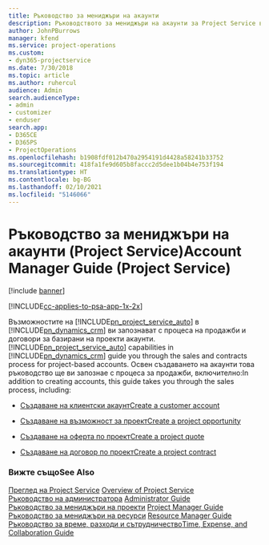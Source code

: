 ```yaml
---
title: Ръководство за мениджъри на акаунти
description: Ръководството за мениджъри на акаунти за Project Service ви запознава с процеса на продажби и договори за базирани на проекти акаунти.
author: JohnPBurrows
manager: kfend
ms.service: project-operations
ms.custom:
- dyn365-projectservice
ms.date: 7/30/2018
ms.topic: article
ms.author: ruhercul
audience: Admin
search.audienceType:
- admin
- customizer
- enduser
search.app:
- D365CE
- D365PS
- ProjectOperations
ms.openlocfilehash: b1908fdf012b470a2954191d4428a58241b33752
ms.sourcegitcommit: 418fa1fe9d605b8faccc2d5dee1b04b4e753f194
ms.translationtype: HT
ms.contentlocale: bg-BG
ms.lasthandoff: 02/10/2021
ms.locfileid: "5146066"
---
```

# <a name="account-manager-guide-project-service"></a><span data-ttu-id="77ffa-103">Ръководство за мениджъри на акаунти (Project Service)</span><span class="sxs-lookup"><span data-stu-id="77ffa-103">Account Manager Guide (Project Service)</span></span>

[!include [banner](../includes/psa-now-project-operations.md)]

[!INCLUDE[cc-applies-to-psa-app-1x-2x](../includes/cc-applies-to-psa-app-1x-2x.md)]

<span data-ttu-id="77ffa-104">Възможностите на [!INCLUDE[pn_project_service_auto](../includes/pn-project-service-auto.md)] в [!INCLUDE[pn_dynamics_crm](../includes/pn-dynamics-crm.md)] ви запознават с процеса на продажби и договори за базирани на проекти акаунти.</span><span class="sxs-lookup"><span data-stu-id="77ffa-104">[!INCLUDE[pn_project_service_auto](../includes/pn-project-service-auto.md)] capabilities in [!INCLUDE[pn_dynamics_crm](../includes/pn-dynamics-crm.md)] guide you through the sales and contracts process for project-based accounts.</span></span> <span data-ttu-id="77ffa-105">Освен създаването на акаунти това ръководство ще ви запознае с процеса за продажби, включително:</span><span class="sxs-lookup"><span data-stu-id="77ffa-105">In addition to creating accounts, this guide takes you through the sales process, including:</span></span>  
  
-   [<span data-ttu-id="77ffa-106">Създаване на клиентски акаунт</span><span class="sxs-lookup"><span data-stu-id="77ffa-106">Create a customer account</span></span>](../psa/create-customer-account.md)  
  
-   [<span data-ttu-id="77ffa-107">Създаване на възможност за проект</span><span class="sxs-lookup"><span data-stu-id="77ffa-107">Create a project opportunity</span></span>](../psa/create-project-opportunity.md)  
  
-   [<span data-ttu-id="77ffa-108">Създаване на оферта по проект</span><span class="sxs-lookup"><span data-stu-id="77ffa-108">Create a project quote</span></span>](../psa/create-project-quote.md)  
  
-   [<span data-ttu-id="77ffa-109">Създаване на договор по проект</span><span class="sxs-lookup"><span data-stu-id="77ffa-109">Create a project contract</span></span>](../psa/create-project-contract.md)  
  
  
### <a name="see-also"></a><span data-ttu-id="77ffa-110">Вижте също</span><span class="sxs-lookup"><span data-stu-id="77ffa-110">See Also</span></span>  
 <span data-ttu-id="77ffa-111">[Преглед на Project Service](../psa/overview.md) </span><span class="sxs-lookup"><span data-stu-id="77ffa-111">[Overview of Project Service](../psa/overview.md) </span></span>  
 <span data-ttu-id="77ffa-112">[Ръководство на администратора](../psa/admin-guide.md) </span><span class="sxs-lookup"><span data-stu-id="77ffa-112">[Administrator Guide](../psa/admin-guide.md) </span></span>  
 <span data-ttu-id="77ffa-113">[Ръководство за мениджъри на проекти](../psa/project-manager-guide.md) </span><span class="sxs-lookup"><span data-stu-id="77ffa-113">[Project Manager Guide](../psa/project-manager-guide.md) </span></span>  
 <span data-ttu-id="77ffa-114">[Ръководство за мениджъри на ресурси](../psa/resource-manager-guide.md) </span><span class="sxs-lookup"><span data-stu-id="77ffa-114">[Resource Manager Guide](../psa/resource-manager-guide.md) </span></span>  
 [<span data-ttu-id="77ffa-115">Ръководство за време, разходи и сътрудничество</span><span class="sxs-lookup"><span data-stu-id="77ffa-115">Time, Expense, and Collaboration Guide</span></span>](../psa/time-expense-collaboration-guide.md)
